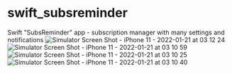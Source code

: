 # swift_subsreminder
Swift "SubsReminder" app - subscription manager with many settings and notifications
![Simulator Screen Shot - iPhone 11 - 2022-01-21 at 03 12 24](https://user-images.githubusercontent.com/54905627/150414727-e9af6352-f23c-42bb-8380-8dea99b23c77.png)
![Simulator Screen Shot - iPhone 11 - 2022-01-21 at 03 10 59](https://user-images.githubusercontent.com/54905627/150414746-1a61c442-65d5-4fca-b43e-fd4a09403d67.png)
![Simulator Screen Shot - iPhone 11 - 2022-01-21 at 03 10 25](https://user-images.githubusercontent.com/54905627/150414797-75bf67ce-63d0-473e-b795-830b0de5b7e1.png)
![Simulator Screen Shot - iPhone 11 - 2022-01-21 at 03 10 40](https://user-images.githubusercontent.com/54905627/150414757-b9f3a501-b8b4-46b3-b5f5-4d9681d08b4f.png)
